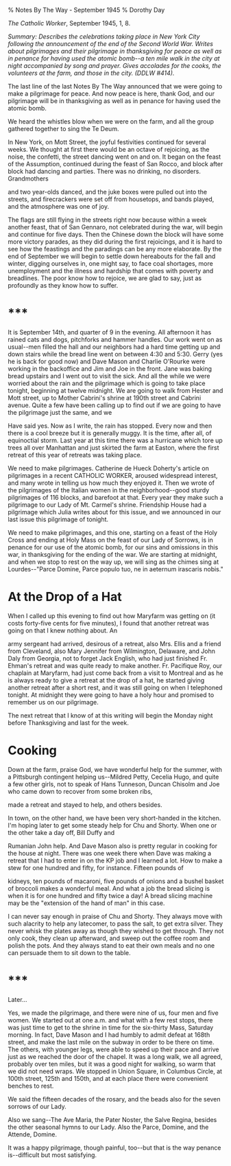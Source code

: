 % Notes By The Way - September 1945
% Dorothy Day

*The Catholic Worker*, September 1945, 1, 8.

*Summary: Describes the celebrations taking place in New York City
following the announcement of the end of the Second World War. Writes
about pilgrimages and their pilgrimage in thanksgiving for peace as well
as in penance for having used the atomic bomb--a ten mile walk in the
city at night accompanied by song and prayer. Gives accolades for the
cooks, the volunteers at the farm, and those in the city. (DDLW \#414).*

The last line of the last Notes By The Way announced that we were going
to make a pilgrimage for peace. And now peace is here, thank God, and
our pilgrimage will be in thanksgiving as well as in penance for having
used the atomic bomb.

We heard the whistles blow when we were on the farm, and all the group
gathered together to sing the Te Deum.

In New York, on Mott Street, the joyful festivities continued for
several weeks. We thought at first there would be an octave of
rejoicing, as the noise, the confetti, the street dancing went on and
on. It began on the feast of the Assumption, continued during the feast
of San Rocco, and block after block had dancing and parties. There was
no drinking, no disorders. Grandmothers

and two year-olds danced, and the juke boxes were pulled out into the
streets, and firecrackers were set off from housetops, and bands played,
and the atmosphere was one of joy.

The flags are still flying in the streets right now because within a
week another feast, that of San Gennaro, not celebrated during the war,
will begin and continue for five days. Then the Chinese down the block
will have some more victory parades, as they did during the first
rejoicings, and it is hard to see how the feastings and the paradings
can be any more elaborate. By the end of September we will begin to
settle down hereabouts for the fall and winter, digging ourselves in,
one might say, to face coal shortages, more unemployment and the illness
and hardship that comes with poverty and breadlines. The poor know how
to rejoice, we are glad to say, just as profoundly as they know how to
suffer.

\*\*\*
===

It is September 14th, and quarter of 9 in the evening. All afternoon it
has rained cats and dogs, pitchforks and hammer handles. Our work went
on as usual--men filled the hall and our neighbors had a hard time
getting up and down stairs while the bread line went on between 4:30 and
5:30. Gerry (yes he is back for good now) and Dave Mason and Charlie
O'Rourke were working in the backoffice and Jim and Joe in the front.
Jane was baking bread upstairs and I went out to visit the sick. And all
the while we were worried about the rain and the pilgrimage which is
going to take place tonight, beginning at twelve midnight. We are going
to walk from Hester and Mott street, up to Mother Cabrini's shrine at
190th street and Cabrini avenue. Quite a few have been calling up to
find out if we are going to have the pilgrimage just the same, and we

Have said yes. Now as I write, the rain has stopped. Every now and then
there is a cool breeze but it is generally muggy. It is the time, after
all, of equinoctial storm. Last year at this time there was a hurricane
which tore up trees all over Manhattan and just skirted the farm at
Easton, where the first retreat of this year of retreats was taking
place.

We need to make pilgrimages. Catherine de Hueck Doherty's article on
pilgrimages in a recent CATHOLIC WORKER, aroused widespread interest,
and many wrote in telling us how much they enjoyed it. Then we wrote of
the pilgrimages of the Italian women in the neighborhood--good sturdy
pilgrimages of 116 blocks, and barefoot at that. Every year they make
such a pilgrimage to our Lady of Mt. Carmel's shrine. Friendship House
had a pilgrimage which Julia writes about for this issue, and we
announced in our last issue this pilgrimage of tonight.

We need to make pilgrimages, and this one, starting on a feast of the
Holy Cross and ending at Holy Mass on the feast of our Lady of Sorrows,
is in penance for our use of the atomic bomb, for our sins and omissions
in this war, in thanksgiving for the ending of the war. We are starting
at midnight, and when we stop to rest on the way up, we will sing as the
chimes sing at Lourdes--"Parce Domine, Parce populo tuo, ne in aeternum
irascaris nobis."

At the Drop of a Hat
===

When I called up this evening to find out how Maryfarm was getting on
(it costs forty-five cents for five minutes), I found that another
retreat was going on that I knew nothing about. An

army sergeant had arrived, desirous of a retreat, also Mrs. Ellis and a
friend from Cleveland, also Mary Jennifer from Wilmington, Delaware, and
John Daly from Georgia, not to forget Jack English, who had just
finished Fr. Ehman's retreat and was quite ready to make another. Fr.
Pacifique Roy, our chaplain at Maryfarm, had just come back from a visit
to Montreal and as he is always ready to give a retreat at the drop of a
hat, he started giving another retreat after a short rest, and it was
still going on when I telephoned tonight. At midnight they were going to
have a holy hour and promised to remember us on our pilgrimage.

The next retreat that I know of at this writing will begin the Monday
night before Thanksgiving and last for the week.

Cooking
===

Down at the farm, praise God, we have wonderful help for the summer,
with a Pittsburgh contingent helping us--Mildred Petty, Cecelia Hugo,
and quite a few other girls, not to speak of Hans Tunneson, Duncan
Chisolm and Joe who came down to recover from some broken ribs,

made a retreat and stayed to help, and others besides.

In town, on the other hand, we have been very short-handed in the
kitchen. I'm hoping later to get some steady help for Chu and Shorty.
When one or the other take a day off, Bill Duffy and

Rumanian John help. And Dave Mason also is pretty regular in cooking for
the house at night. There was one week there when Dave was making a
retreat that I had to enter in on the KP job and I learned a lot. How to
make a stew for one hundred and fifty, for instance. Fifteen pounds of

kidneys, ten pounds of macaroni, five pounds of onions and a bushel
basket of broccoli makes a wonderful meal. And what a job the bread
slicing is when it is for one hundred and fifty twice a day! A bread
slicing machine may be the "extension of the hand of man" in this case.

I can never say enough in praise of Chu and Shorty. They always move
with such alacrity to help any latecomer, to pass the salt, to get extra
silver. They never whisk the plates away as though they wished to get
through. They not only cook, they clean up afterward, and sweep out the
coffee room and polish the pots. And they always stand to eat their own
meals and no one can persuade them to sit down to the table.

\*\*\*
===

Later…

Yes, we made the pilgrimage, and there were nine of us, four men and
five women. We started out at one a.m. and what with a few rest stops,
there was just time to get to the shrine in time for the six-thirty
Mass, Saturday morning. In fact, Dave Mason and I had humbly to admit
defeat at 168th street, and make the last mile on the subway in order to
be there on time. The others, with younger legs, were able to speed up
their pace and arrive just as we reached the door of the chapel. It was
a long walk, we all agreed, probably over ten miles, but it was a good
night for walking, so warm that we did not need wraps. We stopped in
Union Square, in Columbus Circle, at 100th street, 125th and 150th, and
at each place there were convenient benches to rest.

We said the fifteen decades of the rosary, and the beads also for the
seven sorrows of our Lady.

Also we sang--The Ave Maria, the Pater Noster, the Salve Regina, besides
the other seasonal hymns to our Lady. Also the Parce, Domine, and the
Attende, Domine.

It was a happy pilgrimage, though painful, too--but that is the way
penance is--difficult but most satisfying.
